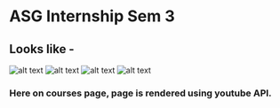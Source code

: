 # ASG Internship Sem 3

## Looks like - 
![alt text](https://user-images.githubusercontent.com/58571739/94601966-df138f00-02b1-11eb-9be7-62cbc1981be0.jpg)
![alt text](https://user-images.githubusercontent.com/58571739/94602032-fb173080-02b1-11eb-95fc-6505ea956394.jpg)
![alt text](https://user-images.githubusercontent.com/58571739/94602134-1bdf8600-02b2-11eb-8fec-1adf60e5dc2e.jpg)
![alt text](https://user-images.githubusercontent.com/58571739/94602200-2dc12900-02b2-11eb-8ed8-78ca283ddd5b.jpg)
### Here on courses page, page is rendered using youtube API.
